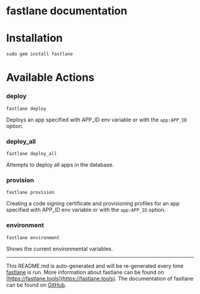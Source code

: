 fastlane documentation
================
# Installation
```
sudo gem install fastlane
```
# Available Actions
### deploy
```
fastlane deploy 
```
Deploys an app specified with APP_ID env variable or with the `app:APP_ID` option.
### deploy_all
```
fastlane deploy_all
```
Attempts to deploy all apps in the database.
### provision
```
fastlane provision
```
Creating a code signing certificate and provisioning profiles for an app specified with APP_ID env variable or with the `app:APP_ID` option.
### environment
```
fastlane environment
```
Shows the current environmental variables.

----

This README.md is auto-generated and will be re-generated every time [fastlane](https://fastlane.tools) is run.
More information about fastlane can be found on [https://fastlane.tools](https://fastlane.tools).
The documentation of fastlane can be found on [GitHub](https://github.com/fastlane/fastlane/tree/master/fastlane).
